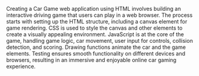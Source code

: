 Creating a Car Game web application using HTML involves building an interactive driving game that users can play in a web browser. The process starts with setting up the HTML structure, including a canvas element for game rendering. CSS is used to style the canvas and other elements to create a visually appealing environment. JavaScript is at the core of the game, handling game logic, car movement, user input for controls, collision detection, and scoring. Drawing functions animate the car and the game elements. Testing ensures smooth functionality on different devices and browsers, resulting in an immersive and enjoyable online car gaming experience.
